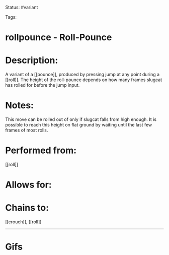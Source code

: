 Status: #variant

Tags: 

# rollpounce - Roll-Pounce

# Description:
A variant of a [[pounce]], produced by pressing jump at any point during a [[roll]]. The height of the roll-pounce depends on how many frames slugcat has rolled for before the jump input.

# Notes:
This move can be rolled out of only if slugcat falls from high enough. It is possible to reach this height on flat ground by waiting until the last few frames of most rolls.

# Performed from:
[[roll]]

# Allows for:


# Chains to:
[[crouch]], [[roll]]

___
# Gifs
